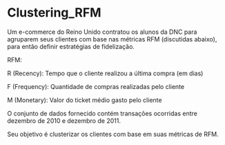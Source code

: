 # Clustering_RFM

Um e-commerce do Reino Unido contratou os alunos da DNC para agruparem seus clientes com base nas métricas RFM (discutidas abaixo), para então definir estratégias de fidelização.

RFM:

R (Recency): Tempo que o cliente realizou a última compra (em dias)

F (Frequency): Quantidade de compras realizadas pelo cliente

M (Monetary): Valor do ticket médio gasto pelo cliente

O conjunto de dados fornecido contém transações ocorridas entre dezembro de 2010 e dezembro de 2011.

Seu objetivo é clusterizar os clientes com base em suas métricas de RFM.
